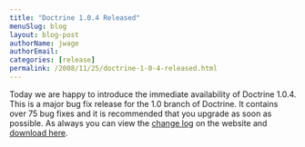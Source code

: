 ```yaml
---
title: "Doctrine 1.0.4 Released"
menuSlug: blog
layout: blog-post
authorName: jwage
authorEmail:
categories: [release]
permalink: /2008/11/25/doctrine-1-0-4-released.html
---
```

Today we are happy to introduce the immediate availability of Doctrine
1.0.4. This is a major bug fix release for the 1.0 branch of Doctrine.
It contains over 75 bug fixes and it is recommended that you upgrade as
soon as possible. As always you can view the [change
log](http://www.doctrine-project.org/change_log/1_0_4) on the website
and [download here](http://www.doctrine-project.org/download).
